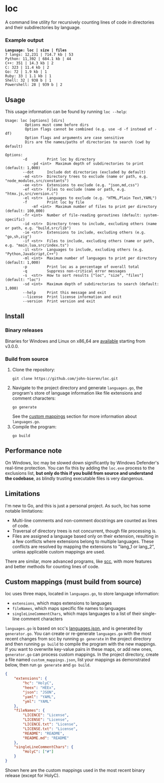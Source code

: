 # loc

A command line utility for recursively counting lines of code in directories and their subdirectories by language.

### Example output

<pre>
<code><b>Language: loc | size | files</b>
7 langs: 12,231 | 714.7 kb | 53
Python: 11,392 | 684.1 kb | 44
C++: 351 | 14.3 kb | 2
C: 323 | 11.4 kb | 2
Go: 72 | 1.9 kb | 1
Ruby: 33 | 1.1 kb | 1
Shell: 32 | 938 b | 1
Powershell: 28 | 939 b | 2
</code></pre>

## Usage

This usage information can be found by running `loc --help`:

```
Usage: loc [options] [dirs]
         Options must come before dirs
         Option flags cannot be combined (e.g. use -d -f instead of -df)
         Option flags and arguments are case sensitive
         Dirs are the names/paths of directories to search (cwd by default)

Options:
        -d         Print loc by directory
            -pd <int>  Maximum depth of subdirectories to print (default: 1,000)
        --dot      Include dot directories (excluded by default)
        -ed <str>  Directory trees to exclude (name or path, e.g. "node_modules,src/constants")
        -ee <str>  Extensions to exclude (e.g. "json,md,css")
        -ef <str>  Files to exclude (name or path, e.g. "htmx.js,src/version.c")
        -el <str>  Languages to exclude (e.g. "HTML,Plain Text,YAML")
        -f         Print loc by file
            -mf <int>  Maximum number of files to print per directory (default: 100,000)
        -fr <int>  Number of file-reading goroutines (default: system-specific)
        -id <str>  Directory trees to include, excluding others (name or path, e.g. "build,src/lib")
        -ie <str>  Extensions to include, excluding others (e.g. "go,sh,zig")
        -if <str>  Files to include, excluding others (name or path, e.g. "main.lua,src/index.ts")
        -il <str>  Languages to include, excluding others (e.g. "Python,JavaScript,C++")
        -ml <int>  Maximum number of languages to print per directory (default: 1,000)
        -p         Print loc as a percentage of overall total
        -q         Suppress non-critical error messages
        -s  <str>  How to sort results ["loc", "size", "files"] (default: "loc")
        -sd <int>  Maximum depth of subdirectories to search (default: 1,000)
        --help     Print this message and exit
        --license  Print license information and exit
        --version  Print version and exit
```

## Install

### Binary releases

Binaries for Windows and Linux on x86_64 are [available](https://github.com/john-bieren/loc/releases) starting from v3.0.0.

### Build from source

1. Clone the repository:
    ```
    git clone https://github.com/john-bieren/loc.git
    ```
2. Navigate to the project directory and generate `languages.go`, the program's store of language information like file extensions and comment characters:
    ```
    go generate
    ```
    See the [custom mappings](https://github.com/john-bieren/loc?tab=readme-ov-file#custom-mappings) section for more information about `languages.go`.
3. Compile the program:
    ```
    go build
    ```

## Performance note

On Windows, loc may be slowed down significantly by Windows Defender's real-time protection. You can fix this by adding the `loc.exe` process to the exclusions list, **but only do this if you build from source and understand the codebase**, as blindly trusting executable files is very dangerous.

## Limitations

I'm new to Go, and this is just a personal project. As such, loc has some notable limitations:
* Multi-line comments and non-comment docstrings are counted as lines of code.
* Traversal of directory trees is not concurrent, though file processing is.
* Files are assigned a language based only on their extension, resulting in a few conflicts where extensions belong to multiple languages. These conflicts are resolved by mapping the extensions to "lang_1 or lang_2", unless applicable custom mappings are used.

There are similar, more advanced programs, like [scc](https://github.com/boyter/scc), with more features and better methods for counting lines of code.

## Custom mappings (must build from source)

loc uses three maps, located in `languages.go`, to store language information:
* `extensions`, which maps extensions to languages
* `fileNames`, which maps specific file names to languages
* `singleLineCommentChars`, which maps languages to a list of their single-line comment characters

`languages.go` is based on scc's [languages.json](https://github.com/boyter/scc/blob/master/languages.json), and is generated by `generator.go`. You can create or re-generate `languages.go` with the most recent changes from scc by running `go generate` in the project directory and then running `go build` to compile the program with the new mappings. If you want to overwrite key-value pairs in these maps, or add new ones, `generator.go` can process custom mappings. In the project directory, create a file named `custom_mappings.json`, list your mappings as demonstrated below, then run `go generate` and `go build`.
```JSON
{
    "extensions": {
        "hc": "HolyC",
        "heex": "HEEx",
        "json": "JSON",
        "yaml": "YAML",
        "yml": "YAML"
    },
    "fileNames": {
        "LICENCE": "License",
        "LICENSE": "License",
        "LICENCE.txt": "License",
        "LICENSE.txt": "License",
        "README": "README",
        "README.md": "README"
    },
    "singleLineCommentChars": {
        "HolyC": ["#"]
    }
}
```
Shown here are the custom mappings used in the most recent binary release (except for HolyC).
